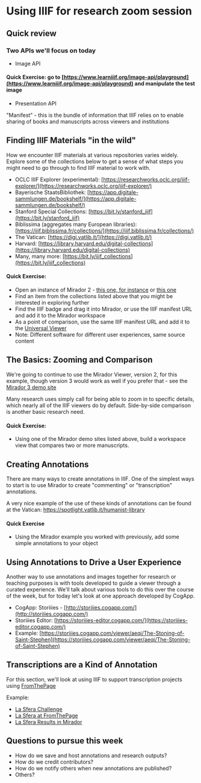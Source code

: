 # Using IIIF for research zoom session

## Quick review

### Two APIs we'll focus on today
* Image API

#### Quick Exercise: go to [https://www.learniiif.org/image-api/playground](https://www.learniiif.org/image-api/playground) and manipulate the test image

* Presentation API

"Manifest" - this is the bundle of information that IIIF relies on to enable sharing of books and manuscripts across viewers and institutions

## Finding IIIF Materials "in the wild"

How we encounter IIIF materials at various repositories varies widely. Explore some of the collections below to get a sense of what steps you might need to go through to find IIIF material to work with.

* OCLC IIIF Explorer (experimental): [https://researchworks.oclc.org/iiif-explorer/](https://researchworks.oclc.org/iiif-explorer/)
* Bayerische StaatsBibliothek: [https://app.digitale-sammlungen.de/bookshelf/](https://app.digitale-sammlungen.de/bookshelf/)
* Stanford Special Collections: [https://bit.ly/stanford_iiif](https://bit.ly/stanford_iiif)
* Biblissima (aggregates many European libraries): [https://iiif.biblissima.fr/collections/](https://iiif.biblissima.fr/collections/)
* The Vatican: [https://digi.vatlib.it/](https://digi.vatlib.it/)
* Harvard: [https://library.harvard.edu/digital-collections](https://library.harvard.edu/digital-collections)
* Many, many more: [https://bit.ly/iiif_collections](https://bit.ly/iiif_collections)

#### Quick Exercise:

* Open an instance of Mirador 2 - [this one, for instance](http://dms-data.stanford.edu/data/mirador_cropper/example.html) or [this one](https://projectmirador.org/demo/)
* Find an item from the collections listed above that you might be interested in exploring further
* Find the IIIF badge and drag it into Mirador, or use the IIIF manifest URL and add it to the Mirador workspace
* As a point of comparison, use the same IIIF manifest URL and add it to the [Universal Viewer](https://universalviewer.io/)
* Note: Different software for different user experiences, same source content

## The Basics: Zooming and Comparison

We're going to continue to use the Mirador Viewer, version 2, for this example, though version 3 would work as well if you prefer that - see the [Mirador 3 demo site](https://mirador-dev.netlify.app/__tests__/integration/mirador/)

Many research uses simply call for being able to zoom in to specific details, which nearly all of the IIIF viewers do by default. Side-by-side comparison is another basic research need.

#### Quick Exercise:
* Using one of the Mirador demo sites listed above, build a workspace view that compares two or more manuscripts.

## Creating Annotations

There are many ways to create annotations in IIIF. One of the simplest ways to start is to use Mirador to create "commenting" or "transcription" annotations. 

A very nice example of the use of these kinds of annotations can be found at the Vatican: https://spotlight.vatlib.it/humanist-library

#### Quick Exercise
* Using the Mirador example you worked with previously, add some simple annotations to your object

## Using Annotations to Drive a User Experience

Another way to use annotations and images together for research or teaching purposes is with tools developed to guide a viewer through a curated experience. We'll talk about various tools to do this over the course of the week, but for today let's look at one approach developed by CogApp.

* CogApp: Storiiies - [http://storiiies.cogapp.com/](http://storiiies.cogapp.com/)
* Storiiies Editor: [https://storiiies-editor.cogapp.com/](https://storiiies-editor.cogapp.com/)
* Example: [https://storiiies.cogapp.com/viewer/aeqi/The-Stoning-of-Saint-Stephen](https://storiiies.cogapp.com/viewer/aeqi/The-Stoning-of-Saint-Stephen)

## Transcriptions are a Kind of Annotation

For this section, we'll look at using IIIF to support transcription projects using [FromThePage](https://fromthepage.com/)

Example: 
* [La Sfera Challenge](https://lasferachallenge.wordpress.com/)
* [La Sfera at FromThePage](https://fromthepage.com/stanfordlibraries/the-international-la-sfera-challenge)
* [La Sfera Results in Mirador](https://dms-data.stanford.edu/data/build/lasfera.html)

## Questions to pursue this week
* How do we save and host annotations and research outputs?
* How do we credit contributors?
* How do we notify others when new annotations are published?
* Others?
